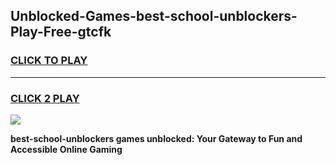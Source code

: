 
## Unblocked-Games-best-school-unblockers-Play-Free-gtcfk
<h3>
<a href="https://premium76.site?title=best-school-unblockers&ref=10A">CLICK TO PLAY</a></h3>
<hr>

<h3>
<a href="https://premium76.site?title=best-school-unblockers&ref=10A">CLICK 2 PLAY</a>
  
</h3>

<a href="https://premium76.site?title=best-school-unblockers&ref=10A"><img src="https://clearcache.store/games.png"></a>


**best-school-unblockers games unblocked: Your Gateway to Fun and Accessible Online Gaming**
